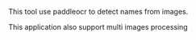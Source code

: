 This tool use paddleocr to detect names from images.

This application also support multi images processing
